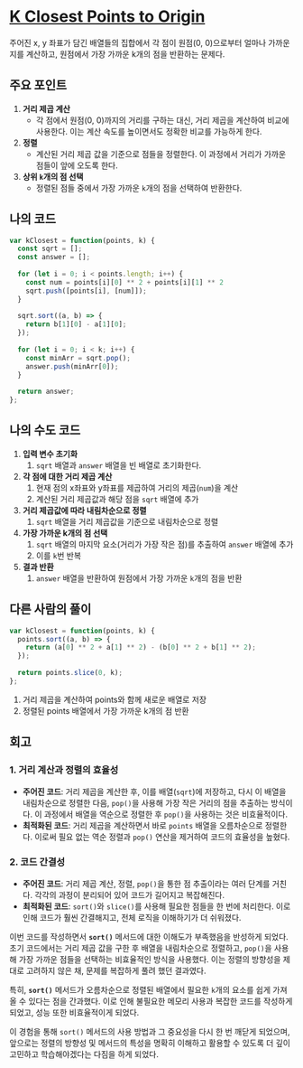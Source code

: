 # [K Closest Points to Origin](https://leetcode.com/problems/k-closest-points-to-origin/)

주어진 x, y 좌표가 담긴 배열들의 집합에서 각 점이 원점(0, 0)으로부터 얼마나 가까운지를 계산하고, 원점에서 가장 가까운 k개의 점을 반환하는 문제다.

## 주요 포인트

1. **거리 제곱 계산**
    - 각 점에서 원점(0, 0)까지의 거리를 구하는 대신, 거리 제곱을 계산하여 비교에 사용한다. 이는 계산 속도를 높이면서도 정확한 비교를 가능하게 한다.
2. **정렬**
    - 계산된 거리 제곱 값을 기준으로 점들을 정렬한다. 이 과정에서 거리가 가까운 점들이 앞에 오도록 한다.
3. **상위 `k`개의 점 선택**
    - 정렬된 점들 중에서 가장 가까운 `k`개의 점을 선택하여 반환한다.

## 나의 코드

```js
var kClosest = function(points, k) {
  const sqrt = [];
  const answer = [];
  
  for (let i = 0; i < points.length; i++) {
    const num = points[i][0] ** 2 + points[i][1] ** 2
    sqrt.push([points[i], [num]]);
  }
  
  sqrt.sort((a, b) => {
    return b[1][0] - a[1][0];
  });
  
  for (let i = 0; i < k; i++) {
    const minArr = sqrt.pop();
    answer.push(minArr[0]);
  }
  
  return answer;
};
```

## 나의 수도 코드

1. **입력 변수 초기화**
    1. `sqrt` 배열과 `answer` 배열을 빈 배열로 초기화한다.
2. **각 점에 대한 거리 제곱 계산**
    1. 현재 점의 x좌표와 y좌표를 제곱하여 거리의 제곱(`num`)을 계산
    2. 계산된 거리 제곱값과 해당 점을 `sqrt` 배열에 추가
3. **거리 제곱값에 따라 내림차순으로 정렬**
    1. `sqrt` 배열을 거리 제곱값을 기준으로 내림차순으로 정렬
4. **가장 가까운 k개의 점 선택**
    1. `sqrt` 배열의 마지막 요소(거리가 가장 작은 점)를 추출하여 `answer` 배열에 추가
    2. 이를 `k`번 반복
5. **결과 반환**
    1. `answer` 배열을 반환하여 원점에서 가장 가까운 `k`개의 점을 반환

## 다른 사람의 풀이

```js
var kClosest = function(points, k) {
  points.sort((a, b) => {
    return (a[0] ** 2 + a[1] ** 2) - (b[0] ** 2 + b[1] ** 2);
  });
  
  return points.slice(0, k);
}; 
```

1.  거리 제곱을 계산하여 points와 함께 새로운 배열로 저장
2. 정렬된 points 배열에서 가장 가까운 k개의 점 반환

## 회고

### **1. 거리 계산과 정렬의 효율성**

- **주어진 코드**: 거리 제곱을 계산한 후, 이를 배열(`sqrt`)에 저장하고, 다시 이 배열을 내림차순으로 정렬한 다음, `pop()`을 사용해 가장 작은 거리의 점을 추출하는 방식이다. 이 과정에서 배열을 역순으로 정렬한 후 `pop()`을 사용하는 것은 비효율적이다.
- **최적화된 코드**: 거리 제곱을 계산하면서 바로 `points` 배열을 오름차순으로 정렬한다. 이로써 필요 없는 역순 정렬과 `pop()` 연산을 제거하여 코드의 효율성을 높혔다.

### 2. **코드 간결성**

- **주어진 코드**: 거리 제곱 계산, 정렬, `pop()`을 통한 점 추출이라는 여러 단계를 거친다. 각각의 과정이 분리되어 있어 코드가 길어지고 복잡해진다.
- **최적화된 코드**: `sort()`와 `slice()`를 사용해 필요한 점들을 한 번에 처리한다. 이로 인해 코드가 훨씬 간결해지고, 전체 로직을 이해하기가 더 쉬워졌다.

이번 코드를 작성하면서 **`sort()`** 메서드에 대한 이해도가 부족했음을 반성하게 되었다. 초기 코드에서는 거리 제곱 값을 구한 후 배열을 내림차순으로 정렬하고, `pop()`을 사용해 가장 가까운 점들을 선택하는 비효율적인 방식을 사용했다. 이는 정렬의 방향성을 제대로 고려하지 않은 채, 문제를 복잡하게 풀려 했던 결과였다.

특히, **`sort()`** 메서드가 오름차순으로 정렬된 배열에서 필요한 `k`개의 요소를 쉽게 가져올 수 있다는 점을 간과했다. 이로 인해 불필요한 메모리 사용과 복잡한 코드를 작성하게 되었고, 성능 또한 비효율적이게 되었다.

이 경험을 통해 `sort()` 메서드의 사용 방법과 그 중요성을 다시 한 번 깨닫게 되었으며, 앞으로는 정렬의 방향성 및 메서드의 특성을 명확히 이해하고 활용할 수 있도록 더 깊이 고민하고 학습해야겠다는 다짐을 하게 되었다.
